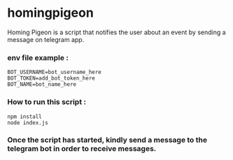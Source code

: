 # homingpigeon

Homing Pigeon is a script that notifies the user about an event by sending a message on telegram app.

### env file example :

```
BOT_USERNAME=bot_username_here
BOT_TOKEN=add_bot_token_here
BOT_NAME=bot_name_here
```

### How to run this script :

```
npm install
node index.js
```

### Once the script has started, kindly send a message to the telegram bot in order to receive messages.

